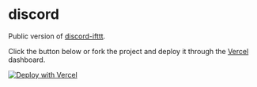 # discord

Public version of [discord-ifttt](https://discord-ifttt.vercel.app).

Click the button below or fork the project and deploy it through the [Vercel](https://vercel.com) dashboard.

[![Deploy with Vercel](https://vercel.com/button)](https://vercel.com/new/git/external?repository-url=https%3A%2F%2Fgithub.com%2FBirdie0%2Fdiscord-ifttt&project-name=discord-ifttt-selfhosted&repository-name=discord-ifttt)
